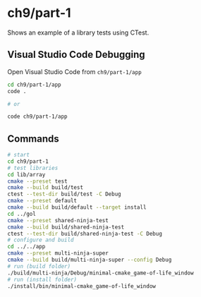 # ch9/part-1

Shows an example of a library tests using CTest.

## Visual Studio Code Debugging

Open Visual Studio Code from `ch9/part-1/app`

```bash
cd ch9/part-1/app
code .

# or

code ch9/part-1/app
```

## Commands

```bash
# start
cd ch9/part-1
# test libraries
cd lib/array
cmake --preset test
cmake --build build/test
ctest --test-dir build/test -C Debug
cmake --preset default
cmake --build build/default --target install
cd ../gol
cmake --preset shared-ninja-test
cmake --build build/shared-ninja-test
ctest --test-dir build/shared-ninja-test -C Debug
# configure and build
cd ../../app
cmake --preset multi-ninja-super
cmake --build build/multi-ninja-super --config Debug
# run (build folder)
./build/multi-ninja/Debug/minimal-cmake_game-of-life_window
# run (install folder)
./install/bin/minimal-cmake_game-of-life_window
```
